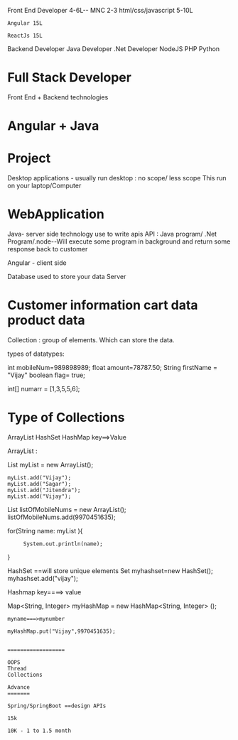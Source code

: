 
Front End Developer
    4-6L-- MNC
     2-3
    html/css/javascript 5-10L

    Angular 15L

    ReactJs 15L
      

Backend Developer
     Java Developer
     .Net Developer 
     NodeJS
     PHP
     Python
  
Full Stack Developer
===================

 Front End + Backend technologies

 Angular + Java
============================
Project
========
Desktop applications - usually run desktop : no scope/ less scope 
This run on your laptop/Computer

WebApplication
==============

 Java-   server side technology
  use to write apis
   API : Java program/ .Net Program/.node--Will execute some program in background
    and return some response back to customer

 Angular - client side 

 Database used to store your data
 Server 


 Customer information
 cart data
 product data
========================


Collection :
 group of elements.
 Which can store the data.

types of datatypes:

 int mobileNum=989898989;
 float amount=78787.50;
 String firstName = "Vijay"
 boolean flag= true;

 int[] numarr = [1,3,5,5,6];


 Type of Collections
 ====================
 ArrayList
 HashSet
 HashMap key==>Value

  ArrayList :

  List<String> myList = new ArrayList<String>();

    myList.add("Vijay");
    myList.add("Sagar");
    myList.add("Jitendra");
    myList.add("Vijay");

  List<Integer> listOfMobileNums = new ArrayList<Integer>();
    listOfMobileNums.add(9970451635);

   for(String  name: myList ){

         System.out.println(name);

   }

HashSet ==will store unique elements
 Set myhashset=new HashSet();
 myhashset.add("vijay");
     
Hashmap
key====> value

Map<String, Integer>  myHashMap = new HashMap<String, Integer> ();

    myname===>mynumber

    myHashMap.put("Vijay",9970451635);


    ==================

    OOPS
    Thread
    Collections

    Advance 
    =======

    Spring/SpringBoot ==design APIs

    15k

    10K - 1 to 1.5 month


















